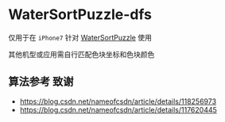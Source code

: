 # WaterSortPuzzle-dfs

仅用于在 `iPhone7`  针对 [WaterSortPuzzle](https://www.apple.com/jp/search/WaterSortPuzzle?src=globalnav) 使用

其他机型或应用需自行匹配色块坐标和色块颜色

## 算法参考 致谢
* https://blog.csdn.net/nameofcsdn/article/details/118256973
* https://blog.csdn.net/nameofcsdn/article/details/117620445
